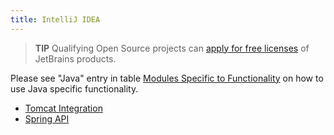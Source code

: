 ```yaml
---
title: IntelliJ IDEA
---
```

<!-- Copyright 2000-2020 JetBrains s.r.o. and other contributors. Use of this source code is governed by the Apache 2.0 license that can be found in the LICENSE file. -->

> **TIP** Qualifying Open Source projects can [apply for free licenses](https://www.jetbrains.com/community/opensource/) of JetBrains products.
                         
Please see "Java" entry in table [Modules Specific to Functionality](/basics/getting_started/plugin_compatibility.md#modules-specific-to-functionality) on how to use Java specific functionality.

* [Tomcat Integration](../reference_guide/tomcat_integration.md)
* [Spring API](../reference_guide/frameworks_and_external_apis/spring_api.md)
